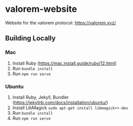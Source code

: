 # valorem-website

Website for the valorem protocol: https://valorem.xyz/

## Building Locally

### Mac
1. Install Ruby (https://mac.install.guide/ruby/12.html)
2. Run `bundle install`
3. Run `npm run serve`

### Ubuntu
1. Install Ruby, Jekyll, Bundler (https://jekyllrb.com/docs/installation/ubuntu/)
2. Install LibMagick `sudo apt-get install libmagick++-dev`
3. Run `bundle install`
4. Run `npm run serve`